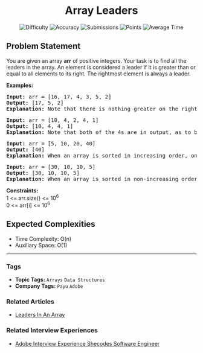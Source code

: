 <h1 align="center">Array Leaders</h1>

<p align="center">
  <img alt="Difficulty" title="Difficulty" src="https://custom-icon-badges.demolab.com/badge/Difficulty: Easy-1F222E?style=for-the-badge&logoColor=white&logo=fire"/>
  <img alt="Accuracy" title="Accuracy" src="https://custom-icon-badges.demolab.com/badge/Accuracy: 29.94%25-1F222E?style=for-the-badge&logoColor=white&logo=target"/>
  <img alt="Submissions" title="Submissions" src="https://custom-icon-badges.demolab.com/badge/Submissions: 897K+-1F222E?style=for-the-badge&logoColor=white&logo=repo"/>
  <img alt="Points" title="Points" src="https://custom-icon-badges.demolab.com/badge/Points: 2-1F222E?style=for-the-badge&logoColor=white&logo=award"/>
  <img alt="Average Time" title="Average Time" src="https://custom-icon-badges.demolab.com/badge/Average%20Time: 15m-1F222E?style=for-the-badge&logoColor=white&logo=clock"/>
</p>

## Problem Statement

You are given an array <b>arr</b> of positive integers. Your task is to find all the leaders in the array. An element is considered a leader if it is greater than or equal to all elements to its right. The rightmost element is always a leader.

<b>Examples:<br></b>

<pre><b>Input: </b>arr = [16, 17, 4, 3, 5, 2]
<b>Output: </b>[17, 5, 2]<b>
Explanation: </b>Note that there is nothing greater on the right side of 17, 5 and, 2.
</pre>

<pre><b>Input: </b>arr = [10, 4, 2, 4, 1]
<b>Output: </b>[10, 4, 4, 1]<br><b>Explanation:</b> Note that both of the 4s are in output, as to be a leader an equal element is also allowed on the right. side</pre>

<pre><b>Input: </b>arr = [5, 10, 20, 40]<br><b>Output: </b>[40]<br><b>Explanation:</b> When an array is sorted in increasing order, only the rightmost element is leader.</pre>

<pre><b>Input: </b>arr = [30, 10, 10, 5]<br><b>Output:</b> [30, 10, 10, 5]<br><b>Explanation:</b> When an array is sorted in non-increasing order, all elements are leaders.</pre>

<b>Constraints:</b><br>1 <= arr.size() <= 10<sup>6</sup><br>0 <= arr[i] <= 10<sup>6</sup>

## Expected Complexities
- Time Complexity: O(n)
- Auxiliary Space: O(1)

<hr>

### Tags
- **Topic Tags:** `Arrays` `Data Structures`
- **Company Tags:** `Payu` `Adobe`

### Related Articles
- [Leaders In An Array](https://www.geeksforgeeks.org/leaders-in-an-array/)

### Related Interview Experiences
- [Adobe Interview Experience Shecodes Software Engineer](https://www.geeksforgeeks.org/adobe-interview-experience-shecodes-software-engineer/)
